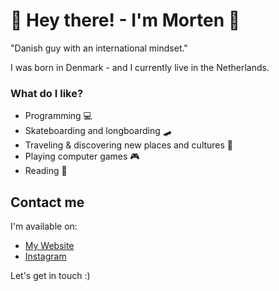 # 👋 Hey there! - I'm Morten 👋

"Danish guy with an international mindset."

I was born in Denmark - and I currently live in the Netherlands.


### What do I like?

- Programming 💻
- Skateboarding and longboarding 🛹
- Traveling & discovering new places and cultures 🧳
- Playing computer games 🎮
- Reading 📖


## Contact me

I'm available on:

- [My Website](https://morten.broesby.dk/)
- [Instagram](https://www.instagram.com/mortenbroesby/)


Let's get in touch :)
